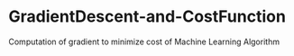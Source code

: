 # GradientDescent-and-CostFunction
Computation of gradient to minimize cost of Machine Learning Algorithm
